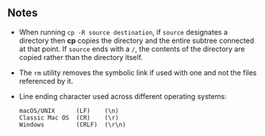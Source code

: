 ## Notes

-   When running `cp -R source destination`, if `source` designates a directory then **cp** copies the directory and the entire subtree connected at that point. If `source` ends with a `/`, the contents of the directory are copied rather than the directory itself.

-   The `rm` utility removes the symbolic link if used with one and not the files referenced by it.

-   Line ending character used across different operating systems:

        macOS/UNIX      (LF)    (\n)  
        Classic Mac OS  (CR)    (\r)  
        Windows         (CRLF)  (\r\n)

